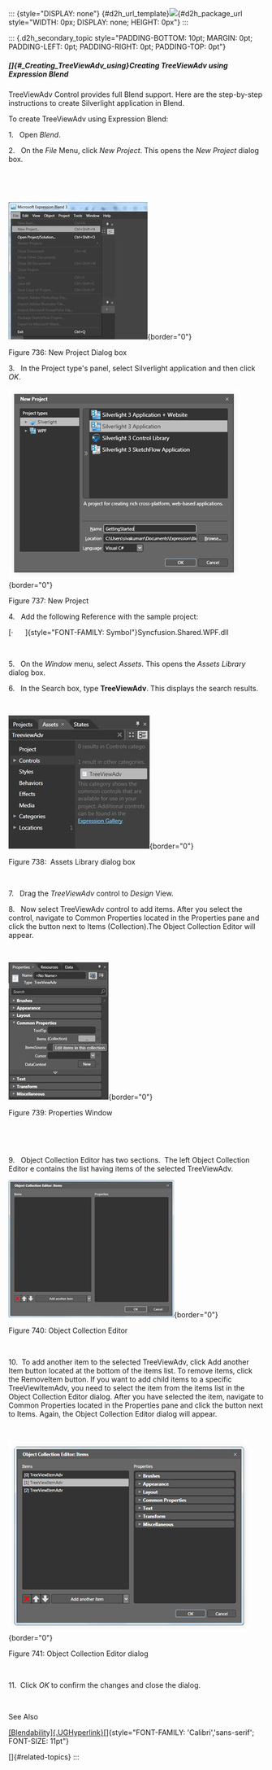 ::: {style="DISPLAY: none"}
[](ms-xhelp:///?Id=d2h_url_template){#d2h_url_template}![](!package_url!){#d2h_package_url style="WIDTH: 0px; DISPLAY: none; HEIGHT: 0px"}
:::

::: {.d2h_secondary_topic style="PADDING-BOTTOM: 10pt; MARGIN: 0pt; PADDING-LEFT: 0pt; PADDING-RIGHT: 0pt; PADDING-TOP: 0pt"}
##### []{#_Creating_TreeViewAdv_using}Creating TreeViewAdv using Expression Blend

TreeViewAdv Control provides full Blend support. Here are the step-by-step instructions to create Silverlight application in Blend.

To create TreeViewAdv using Expression Blend:

1.   Open *Blend*.

2.   On the *File* Menu, click *New Project*. This opens the *New Project* dialog box.

 

 

![](../ImagesExt/image261_645.jpg){border="0"}

Figure 736: New Project Dialog box

3.   In the Project type's panel, select Silverlight application and then click *OK*.

![](../ImagesExt/image261_33.png){border="0"}

Figure 737: New Project

4.   Add the following Reference with the sample project:

[·      ]{style="FONT-FAMILY: Symbol"}Syncfusion.Shared.WPF.dll

 

5.   On the *Window* menu, select *Assets*. This opens the *Assets Library* dialog box.

6.   In the Search box, type **TreeViewAdv**. This displays the search results.

 

![](../ImagesExt/image261_646.jpg){border="0"}

Figure 738:  Assets Library dialog box

 

7.   Drag the *TreeViewAdv* control to *Design* View.

8.   Now select TreeViewAdv control to add items. After you select the control, navigate to Common Properties located in the Properties pane and click the button next to Items (Collection).The Object Collection Editor will appear.

 

![](../ImagesExt/image261_647.jpg){border="0"}

Figure 739: Properties Window

 

 

9.   Object Collection Editor has two sections.  The left Object Collection Editor e contains the list having items of the selected TreeViewAdv.

![](../ImagesExt/image261_648.jpg){border="0"}

Figure 740: Object Collection Editor

 

10.  To add another item to the selected TreeViewAdv, click Add another Item button located at the bottom of the items list. To remove items, click the RemoveItem button. If you want to add child items to a specific TreeViewItemAdv, you need to select the item from the items list in the Object Collection Editor dialog. After you have selected the item, navigate to Common Properties located in the Properties pane and click the button next to Items. Again, the Object Collection Editor dialog will appear.

 

![](../ImagesExt/image261_649.png){border="0"}

Figure 741: Object Collection Editor dialog

 

11.  Click *OK* to confirm the changes and close the dialog.

 

See Also

[[Blendability]{.UGHyperlink}](../../../../../../../../Documents%20and%20Settings/riaj/Desktop/styling%20for%20ui%20silverlight/tools%20silverlight/tools%20part%202.docx#_Blendability)[]{style="FONT-FAMILY: 'Calibri','sans-serif'; FONT-SIZE: 11pt"}

[]{#related-topics}
:::
